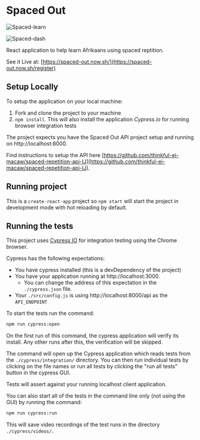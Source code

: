 # Spaced Out


![Spaced-learn](https://user-images.githubusercontent.com/35647384/82595207-d1633580-9b6a-11ea-9a5d-2e3a3055f251.png)

![Spaced-dash](https://user-images.githubusercontent.com/35647384/82595174-c5777380-9b6a-11ea-9e8f-10197c71edcc.png)

React application to help learn Afrikaans using spaced reptition.

See it Live at: [https://spaced-out.now.sh/](https://spaced-out.now.sh/register)

## Setup Locally

To setup the application on your local machine:

1. Fork and clone the project to your machine
2. `npm install`. This will also install the application _Cypress.io_ for running browser integration tests

The project expects you have the Spaced Out API project setup and running on http://localhost:8000.

Find instructions to setup the API here [https://github.com/thinkful-ei-macaw/spaced-repetition-api-IJ](https://github.com/thinkful-ei-macaw/spaced-repetition-api-IJ).

## Running project

This is a `create-react-app` project so `npm start` will start the project in development mode with hot reloading by default.

## Running the tests

This project uses [Cypress IO](https://docs.cypress.io) for integration testing using the Chrome browser.

Cypress has the following expectations:

- You have cypress installed (this is a devDependency of the project)
- You have your application running at http://localhost:3000.
  - You can change the address of this expectation in the `./cypress.json` file.
- Your `./src/config.js` is using http://localhost:8000/api as the `API_ENDPOINT`

To start the tests run the command:

```bash
npm run cypress:open
```

On the first run of this command, the cypress application will verify its install. Any other runs after this, the verification will be skipped.

The command will open up the Cypress application which reads tests from the `./cypress/integration/` directory. You can then run individual tests by clicking on the file names or run all tests by clicking the "run all tests" button in the cypress GUI.

Tests will assert against your running localhost client application.

You can also start all of the tests in the command line only (not using the GUI) by running the command:

```bash
npm run cypress:run
```

This will save video recordings of the test runs in the directory `./cypress/videos/`.
